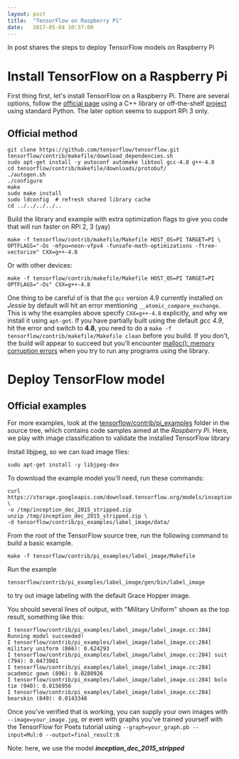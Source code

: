 ```yaml
---
layout: post
title:  "TensorFlow on Raspberry Pi"
date:   2017-05-04 10:37:00
---
```


In post shares the steps to deploy TensorFlow models on Raspberry Pi

# Install TensorFlow on a Raspberry Pi
First thing first, let's install TensorFlow on a Raspberry Pi. There are several options, follow the [official page](https://github.com/tensorflow/tensorflow/tree/master/tensorflow/contrib/makefile) using a C++ library or off-the-shelf [project](https://github.com/samjabrahams/tensorflow-on-raspberry-pi) using standard Python. The later option seems to support RPi 3 only.

## Official method
```
git clone https://github.com/tensorflow/tensorflow.git
tensorflow/contrib/makefile/download_dependencies.sh
sudo apt-get install -y autoconf automake libtool gcc-4.8 g++-4.8
cd tensorflow/contrib/makefile/downloads/protobuf/
./autogen.sh
./configure
make
sudo make install
sudo ldconfig  # refresh shared library cache
cd ../../../../..
```

Build the library and example with extra optimization flags to give you code that will run faster on RPi 2, 3 (yay)
```
make -f tensorflow/contrib/makefile/Makefile HOST_OS=PI TARGET=PI \
OPTFLAGS="-Os -mfpu=neon-vfpv4 -funsafe-math-optimizations -ftree-vectorize" CXX=g++-4.8
```

Or with other devices:
```
make -f tensorflow/contrib/makefile/Makefile HOST_OS=PI TARGET=PI OPTFLAGS="-Os" CXX=g++-4.8
```

One thing to be careful of is that the `gcc` version 4.9 currently installed on *Jessie* by default will hit an error mentioning `__atomic_compare_exchange`. This is why the examples above specify `CXX=g++-4.8` explicitly, and why we install it using `apt-get`. If you have partially built using the default _gcc 4.9_, hit the error and switch to **4.8**, you need to do a `make -f tensorflow/contrib/makefile/Makefile clean` before you build. If you don't, the build will appear to succeed but you'll encounter [malloc(): memory corruption errors](https://github.com/tensorflow/tensorflow/issues/3442) when you try to run any programs using the library.

# Deploy TensorFlow model
## Official examples
For more examples, look at the [tensorflow/contrib/pi_examples](https://github.com/tensorflow/tensorflow/tree/master/tensorflow/contrib/pi_examples) folder in the source tree, which contains code samples aimed at the *Raspberry Pi*.
Here, we play with image classification to validate the installed TensorFlow library

Install libjpeg, so we can load image files:
```
sudo apt-get install -y libjpeg-dev
```

To download the example model you'll need, run these commands:
```
curl https://storage.googleapis.com/download.tensorflow.org/models/inception_dec_2015_stripped.zip \
-o /tmp/inception_dec_2015_stripped.zip
unzip /tmp/inception_dec_2015_stripped.zip \
-d tensorflow/contrib/pi_examples/label_image/data/
```

From the root of the TensorFlow source tree, run the following command to build a basic example.
```
make -f tensorflow/contrib/pi_examples/label_image/Makefile
```

Run the example
```
tensorflow/contrib/pi_examples/label_image/gen/bin/label_image
```
to try out image labeling with the default Grace Hopper image.

You should several lines of output, with "Military Uniform" shown as the top result, something like this:
```
I tensorflow/contrib/pi_examples/label_image/label_image.cc:384] Running model succeeded!
I tensorflow/contrib/pi_examples/label_image/label_image.cc:284] military uniform (866): 0.624293
I tensorflow/contrib/pi_examples/label_image/label_image.cc:284] suit (794): 0.0473981
I tensorflow/contrib/pi_examples/label_image/label_image.cc:284] academic gown (896): 0.0280926
I tensorflow/contrib/pi_examples/label_image/label_image.cc:284] bolo tie (940): 0.0156956
I tensorflow/contrib/pi_examples/label_image/label_image.cc:284] bearskin (849): 0.0143348
```

Once you've verified that is working, you can supply your own images with `--image=your_image.jpg`, or even with graphs you've trained yourself with the TensorFlow for Poets tutorial using `--graph=your_graph.pb --input=Mul:0 --output=final_result:0`.

Note: here, we use the model ***inception_dec_2015_stripped***
